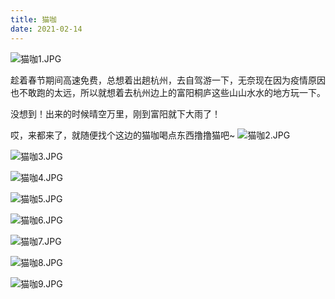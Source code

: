 ```yaml
---
title: 猫咖
date: 2021-02-14
---
```


![猫咖1.JPG](https://cdn.xiaming.com.cn/file/xiamingcomcn/2021/02/猫咖1.JPG)

趁着春节期间高速免费，总想着出趟杭州，去自驾游一下，无奈现在因为疫情原因也不敢跑的太远，所以就想着去杭州边上的富阳桐庐这些山山水水的地方玩一下。

没想到！出来的时候晴空万里，刚到富阳就下大雨了！

哎，来都来了，就随便找个这边的猫咖喝点东西撸撸猫吧~<!--more-->
![猫咖2.JPG](https://cdn.xiaming.com.cn/file/xiamingcomcn/2021/02/猫咖2.JPG)

![猫咖3.JPG](https://cdn.xiaming.com.cn/file/xiamingcomcn/2021/02/猫咖3.JPG)

![猫咖4.JPG](https://cdn.xiaming.com.cn/file/xiamingcomcn/2021/02/猫咖4.JPG)

![猫咖5.JPG](https://cdn.xiaming.com.cn/file/xiamingcomcn/2021/02/猫咖5.JPG)

![猫咖6.JPG](https://cdn.xiaming.com.cn/file/xiamingcomcn/2021/02/猫咖6.JPG)

![猫咖7.JPG](https://cdn.xiaming.com.cn/file/xiamingcomcn/2021/02/猫咖7.JPG)

![猫咖8.JPG](https://cdn.xiaming.com.cn/file/xiamingcomcn/2021/02/猫咖8.JPG)

![猫咖9.JPG](https://cdn.xiaming.com.cn/file/xiamingcomcn/2021/02/猫咖9.JPG)

